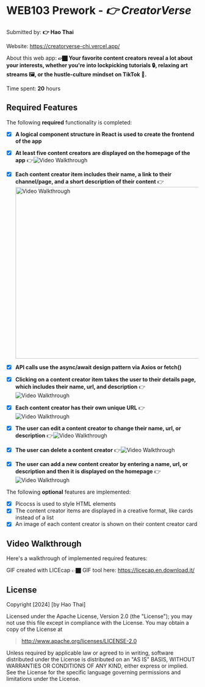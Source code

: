 # WEB103 Prework - *👉 CreatorVerse*

Submitted by: **👉 Hao Thai**

Website: https://creatorverse-chi.vercel.app/

About this web app: **👉🏿 Your favorite content creators reveal a lot about your interests, whether you're into lockpicking tutorials 🔒, relaxing art streams 🖼️, or the hustle-culture mindset on TikTok 📱.**

Time spent: **20** hours

## Required Features

The following **required** functionality is completed:

<!-- 👉🏿👉🏿👉🏿 Make sure to check off completed functionality below -->
- [x] **A logical component structure in React is used to create the frontend of the app**
- [x] **At least five content creators are displayed on the homepage of the app**
      👉<img src='https://github.com/user-attachments/assets/7b73fa0b-c468-4a21-b900-b097fc913112' title='Video Walkthrough' width='' alt='Video Walkthrough' />
    

- [x] **Each content creator item includes their name, a link to their channel/page, and a short description of their content**
      👉<img src='https://github.com/user-attachments/assets/33acb98c-eca8-473c-9632-54424fc35403' title='Video Walkthrough' width='850' height='450' alt='Video Walkthrough' />

- [x] **API calls use the async/await design pattern via Axios or fetch()**
- [x] **Clicking on a content creator item takes the user to their details page, which includes their name, url, and description**
      👉<img src='http://i.imgur.com/link/to/your/gif/file.gif' title='Video Walkthrough' width='' alt='Video Walkthrough' />
      
- [x] **Each content creator has their own unique URL**
      👉<img src='http://i.imgur.com/link/to/your/gif/file.gif' title='Video Walkthrough' width='' alt='Video Walkthrough' />
      
- [x] **The user can edit a content creator to change their name, url, or description**
      👉<img src='http://i.imgur.com/link/to/your/gif/file.gif' title='Video Walkthrough' width='' alt='Video Walkthrough' />
      
- [x] **The user can delete a content creator**
      👉<img src='http://i.imgur.com/link/to/your/gif/file.gif' title='Video Walkthrough' width='' alt='Video Walkthrough' />
      
- [x] **The user can add a new content creator by entering a name, url, or description and then it is displayed on the homepage**
      👉<img src='http://i.imgur.com/link/to/your/gif/file.gif' title='Video Walkthrough' width='' alt='Video Walkthrough' />
      

The following **optional** features are implemented:

- [x] Picocss is used to style HTML elements
- [x] The content creator items are displayed in a creative format, like cards instead of a list
- [x] An image of each content creator is shown on their content creator card

## Video Walkthrough

Here's a walkthrough of implemented required features:

<!-- Replace this with whatever GIF tool you used! -->
GIF created with LICEcap 👉🏿 GIF tool here: https://licecap.en.download.it/
<!-- Recommended tools:
[Kap](https://getkap.co/) for macOS
[ScreenToGif](https://www.screentogif.com/) for Windows
[peek](https://github.com/phw/peek) for Linux. -->

## License

Copyright [2024] [by Hao Thai]

Licensed under the Apache License, Version 2.0 (the "License"); you may not use this file except in compliance with the License. You may obtain a copy of the License at

> http://www.apache.org/licenses/LICENSE-2.0

Unless required by applicable law or agreed to in writing, software distributed under the License is distributed on an "AS IS" BASIS, WITHOUT WARRANTIES OR CONDITIONS OF ANY KIND, either express or implied. See the License for the specific language governing permissions and limitations under the License.
